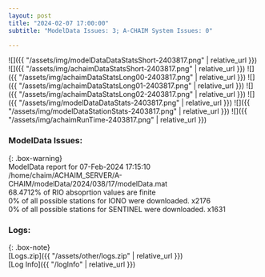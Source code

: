 ```yaml
---
layout: post
title: "2024-02-07 17:00:00"
subtitle: "ModelData Issues: 3; A-CHAIM System Issues: 0"

---
```


![]({{ "/assets/img/modelDataDataStatsShort-2403817.png" | relative_url }})
![]({{ "/assets/img/achaimDataStatsShort-2403817.png" | relative_url }})
![]({{ "/assets/img/achaimDataStatsLong00-2403817.png" | relative_url }})
![]({{ "/assets/img/achaimDataStatsLong01-2403817.png" | relative_url }})
![]({{ "/assets/img/achaimDataStatsLong02-2403817.png" | relative_url }})
![]({{ "/assets/img/modelDataDataStats-2403817.png" | relative_url }})
![]({{ "/assets/img/modelDataStationStats-2403817.png" | relative_url }})
![]({{ "/assets/img/achaimRunTime-2403817.png" | relative_url }})


### ModelData Issues:  
  
{: .box-warning}  
 ModelData report for 07-Feb-2024 17:15:10   
 /home/chaim/ACHAIM_SERVER/A-CHAIM/modelData/2024/038/17/modelData.mat   
 68.4712% of RIO absoprtion values are finite   
 0% of all possible stations for IONO were downloaded. x2176   
 0% of all possible stations for SENTINEL were downloaded. x1631   
  


### Logs:  
  
{: .box-note}  
[Logs.zip]({{ "/assets/other/logs.zip" | relative_url }})  
[Log Info]({{ "/logInfo" | relative_url }})  
